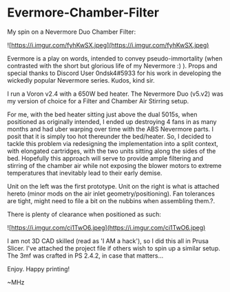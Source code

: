 # Evermore-Chamber-Filter
My spin on a Nevermore Duo Chamber Filter:

![https://i.imgur.com/fyhKwSX.jpeg](https://i.imgur.com/fyhKwSX.jpeg)

Evermore is a play on words, intended to convey pseudo-immortality (when contrasted with the short but glorious life of my Nevermore :) ). Props and special thanks to Discord User 0ndsk4#5933 for his work in developing the wickedly popular Nevermore series. Kudos, kind sir.

I run a Voron v2.4 with a 650W bed heater. The Nevermore Duo (v5.v2) was my version of choice for a Filter and Chamber Air Stirring setup.

For me, with the bed heater sitting just above the dual 5015s, when positioned as originally intended, I ended up destroying 4 fans in as many months and had uber warping over time with the ABS Nevermore parts. I posit that it is simply too hot thereunder the bed/heater. So, I decided to tackle this problem via redesigning the implementation into a split context, with elongated cartridges, with the two units sitting along the sides of the bed. Hopefully this approach will serve to provide ample filtering and stirring of the chamber air while not exposing the blower motors to extreme temperatures that inevitably lead to their early demise.

Unit on the left was the first prototype. Unit on the right is what is attached hereto (minor mods on the air inlet geometry/positioning). Fan tolerances are tight, might need to file a bit on the nubbins when assembling them.?.

There is plenty of clearance when positioned as such:

![https://i.imgur.com/ci1TwO6.jpeg](https://i.imgur.com/ci1TwO6.jpeg)

I am not 3D CAD skilled (read as 'I AM a hack'), so I did this all in Prusa Slicer. I've attached the project file if others wish to spin up a similar setup. The 3mf was crafted in PS 2.4.2, in case that matters…

Enjoy.  Happy printing!

~MHz
